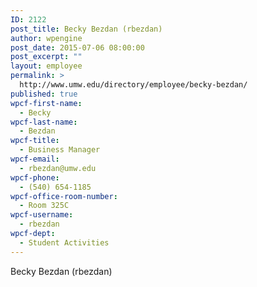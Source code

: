 ```yaml
---
ID: 2122
post_title: Becky Bezdan (rbezdan)
author: wpengine
post_date: 2015-07-06 08:00:00
post_excerpt: ""
layout: employee
permalink: >
  http://www.umw.edu/directory/employee/becky-bezdan/
published: true
wpcf-first-name:
  - Becky
wpcf-last-name:
  - Bezdan
wpcf-title:
  - Business Manager
wpcf-email:
  - rbezdan@umw.edu
wpcf-phone:
  - (540) 654-1185
wpcf-office-room-number:
  - Room 325C
wpcf-username:
  - rbezdan
wpcf-dept:
  - Student Activities
---
```

Becky Bezdan (rbezdan)